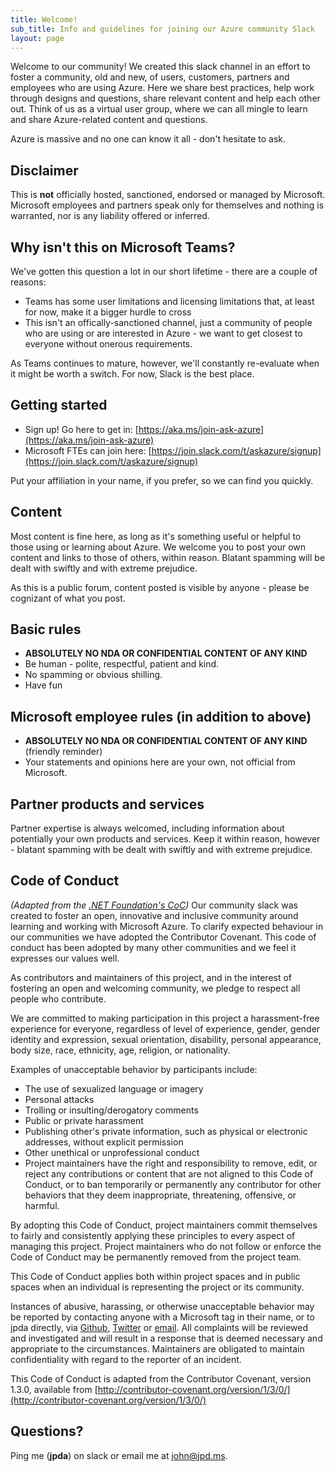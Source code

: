 ```yaml
---
title: Welcome!
sub_title: Info and guidelines for joining our Azure community Slack
layout: page
---
```

Welcome to our community! We created this slack channel in an effort to foster a community, old and new, of users, customers, partners and employees who are using Azure. Here we share best practices, help work through designs and questions, share relevant content and help each other out. Think of us as a virtual user group, where we can all mingle to learn and share Azure-related content and questions.

Azure is massive and no one can know it all - don't hesitate to ask.

## Disclaimer
This is **not** officially hosted, sanctioned, endorsed or managed by Microsoft. Microsoft employees and partners speak only for themselves and nothing is warranted, nor is any liability offered or inferred.

## Why isn't this on Microsoft Teams?
We've gotten this question a lot in our short lifetime - there are a couple of reasons:
- Teams has some user limitations and licensing limitations that, at least for now, make it a bigger hurdle to cross
- This isn't an offically-sanctioned channel, just a community of people who are using or are interested in Azure - we want to get closest to everyone without onerous requirements.

As Teams continues to mature, however, we'll constantly re-evaluate when it might be worth a switch. For now, Slack is the best place. 

## Getting started
- Sign up! Go here to get in: [https://aka.ms/join-ask-azure](https://aka.ms/join-ask-azure)
- Microsoft FTEs can join here: [https://join.slack.com/t/askazure/signup](https://join.slack.com/t/askazure/signup)

Put your affiliation in your name, if you prefer, so we can find you quickly.

## Content
Most content is fine here, as long as it's something useful or helpful to those using or learning about Azure. We welcome you to post your own content and links to those of others, within reason. Blatant spamming will be dealt with swiftly and with extreme prejudice. 

As this is a public forum, content posted is visible by anyone - please be cognizant of what you post. 

## Basic rules
- **ABSOLUTELY NO NDA OR CONFIDENTIAL CONTENT OF ANY KIND**
- Be human - polite, respectful, patient and kind.
- No spamming or obvious shilling.
- Have fun

## Microsoft employee rules (in addition to above)
- **ABSOLUTELY NO NDA OR CONFIDENTIAL CONTENT OF ANY KIND** (friendly reminder)
- Your statements and opinions here are your own, not official from Microsoft.

## Partner products and services
Partner expertise is always welcomed, including information about potentially your own products and services. Keep it within reason, however - blatant spamming with be dealt with swiftly and with extreme prejudice.  

## Code of Conduct
*(Adapted from the [.NET Foundation's CoC](https://dotnetfoundation.org/code-of-conduct))* Our community slack was created to foster an open, innovative and inclusive community around learning and working with Microsoft Azure. To clarify expected behaviour in our communities we have adopted the Contributor Covenant. This code of conduct has been adopted by many other communities and we feel it expresses our values well. 

As contributors and maintainers of this project, and in the interest of fostering an open and welcoming community, we pledge to respect all people who contribute.

We are committed to making participation in this project a harassment-free experience for everyone, regardless of level of experience, gender, gender identity and expression, sexual orientation, disability, personal appearance, body size, race, ethnicity, age, religion, or nationality.

Examples of unacceptable behavior by participants include:

- The use of sexualized language or imagery
- Personal attacks
- Trolling or insulting/derogatory comments
- Public or private harassment
- Publishing other's private information, such as physical or electronic addresses, without explicit permission
- Other unethical or unprofessional conduct
- Project maintainers have the right and responsibility to remove, edit, or reject any contributions or content that are not aligned to this Code of Conduct, or to ban temporarily or permanently any contributor for other behaviors that they deem inappropriate, threatening, offensive, or harmful.

By adopting this Code of Conduct, project maintainers commit themselves to fairly and consistently applying these principles to every aspect of managing this project. Project maintainers who do not follow or enforce the Code of Conduct may be permanently removed from the project team.

This Code of Conduct applies both within project spaces and in public spaces when an individual is representing the project or its community.

Instances of abusive, harassing, or otherwise unacceptable behavior may be reported by contacting anyone with a Microsoft tag in their name, or to jpda directly, via [Github](https://github.com/jpda), [Twitter](https://twitter.com/AzureAndChill) or [email](mailto:john@jpd.ms). All complaints will be reviewed and investigated and will result in a response that is deemed necessary and appropriate to the circumstances. Maintainers are obligated to maintain confidentiality with regard to the reporter of an incident.

This Code of Conduct is adapted from the Contributor Covenant, version 1.3.0, available from [http://contributor-covenant.org/version/1/3/0/](http://contributor-covenant.org/version/1/3/0/)

## Questions?
Ping me (**jpda**) on slack or email me at [john@jpd.ms](mailto:john@jpd.ms).